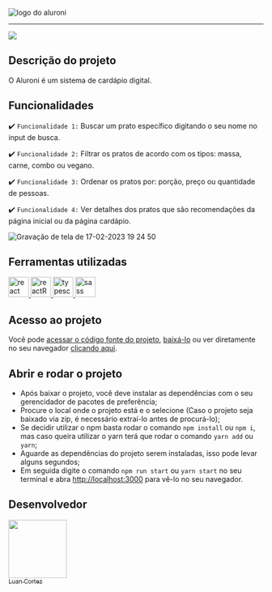 
![logo do aluroni](https://user-images.githubusercontent.com/94543490/219792230-d8769aed-a67c-48f0-aae1-50294d6dc0d8.svg)

<hr>

<p align="initial">
<img src="https://img.shields.io/badge/status-conclu%C3%ADdo-brightgreen" />
</p>

## Descrição do projeto

<p align="justify">
 O Aluroni é um sistema de cardápio digital.
</p>

## Funcionalidades

:heavy_check_mark: `Funcionalidade 1:` Buscar um prato específico digitando o seu nome no input de busca.

:heavy_check_mark: `Funcionalidade 2:` Filtrar os pratos de acordo com os tipos: massa, carne, combo ou vegano.

:heavy_check_mark: `Funcionalidade 3:` Ordenar os pratos por: porção, preço ou quantidade de pessoas. 

:heavy_check_mark: `Funcionalidade 4:` Ver detalhes dos pratos que são recomendações da página inicial ou da página cardápio.

![Gravação de tela de 17-02-2023 19 24 50](https://user-images.githubusercontent.com/94543490/219812448-de3b12c1-4da9-4ac1-b3b2-0e28920c6eda.gif)

## Ferramentas utilizadas

<a href="https://pt-br.reactjs.org/" target="_blank"> <img src="https://user-images.githubusercontent.com/94543490/219813606-50843b58-8bc3-4b54-befd-4c002ded863d.svg" alt="react" width="40" height="40"/> </a> <a href="https://reactrouter.com/en/main" target="_blank"> <img src="https://user-images.githubusercontent.com/94543490/219813871-2a725fde-a73c-4151-b409-b5bed9006625.svg" alt="reactRouterDOM" width="40" height="40"/> </a> <a href="https://www.typescriptlang.org/" target="_blank"> <img src="https://user-images.githubusercontent.com/94543490/219814128-31b3422d-f12e-4d3b-9d60-cd3ce6047880.svg" alt="typescript" width="40" height="40"/> </a> <a href="https://sass-lang.com/" target="_blank"> <img src="https://user-images.githubusercontent.com/94543490/219817509-decc2361-f0e1-445f-af72-40fc89590097.svg" alt="sass" width="40" height="40"/> </a>

###

## Acesso ao projeto

Você pode [acessar o código fonte do projeto](https://github.com/luancortezdev/aluroni), [baixá-lo](https://github.com/luancortezdev/aluroni/archive/refs/heads/master.zip) ou ver diretamente no seu navegador [clicando aqui](https://aluroni-deploy.vercel.app/).

## Abrir e rodar o projeto

- Após baixar o projeto, você deve instalar as dependências com o seu gerencidador de pacotes de preferência;
- Procure o local onde o projeto está e o selecione (Caso o projeto seja baixado via zip, é necessário extraí-lo antes de procurá-lo);
- Se decidir utilizar o npm basta rodar o comando `npm install` ou `npm i`, mas caso queira utilizar o yarn terá que rodar o comando `yarn add` ou `yarn`;
- Aguarde as dependências do projeto serem instaladas, isso pode levar alguns segundos;
- Em seguida digite o comando `npm run start` ou `yarn start` no seu terminal e abra [http://localhost:3000](http://localhost:3000) para vê-lo no seu navegador.

## Desenvolvedor
[<img src="https://github.com/luancortezdev.png" width=115><br><sub>Luan Cortez</sub>](https://github.com/luancortezdev)
